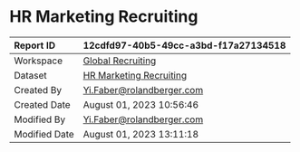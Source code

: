 



# HR Marketing Recruiting

|Report ID|12cdfd97-40b5-49cc-a3bd-f17a27134518|
| :--- | :--- |
|Workspace|[Global Recruiting](../Workspaces/Global-Recruiting.md)|
|Dataset|[HR Marketing Recruiting](../Datasets/HR-Marketing-Recruiting.md)|
|Created By|Yi.Faber@rolandberger.com|
|Created Date|August 01, 2023 10:56:46|
|Modified By|Yi.Faber@rolandberger.com|
|Modified Date|August 01, 2023 13:11:18|
